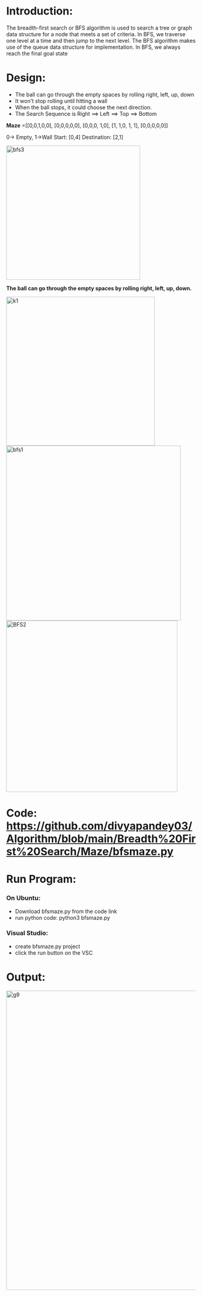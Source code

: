 # **Introduction:** 

The breadth-first search or BFS algorithm is used to search a tree or graph data structure for a node that meets a set of criteria.
In BFS, we traverse one level at a time and then jump to the next level. The BFS algorithm makes use of the queue data structure for implementation.
In BFS, we always reach the final goal state

# **Design:**

- The ball can go through the empty spaces by rolling right, left, up, down
- It won't stop rolling until hitting a wall
- When the ball stops, it could choose the next direction.
- The Search Sequence is Right ==> Left ==> Top ==> Bottom


**Maze** =[[0,0,1,0,0],
      [0,0,0,0,0],
      [0,0,0, 1,0],
      [1, 1,0, 1, 1],
      [0,0,0,0,0]]


0→ Empty,  1→Wall
Start: [0,4]
Destination: [2,1]




<img width="356" alt="bfs3" src="https://user-images.githubusercontent.com/23255126/201551423-9fbe4362-4d2d-4f06-8ee4-95dd206caf62.png">

 **The ball can go through the empty spaces by rolling right, left, up, down.** 

<img width="395" alt="k1" src="https://user-images.githubusercontent.com/23255126/201551426-8b41f42e-b1c3-4f9a-86e5-4d791699d7fc.png">

<img width="464" alt="bfs1" src="https://user-images.githubusercontent.com/23255126/201551439-d741b600-3320-4dea-9bb0-5877768d9add.png">

<img width="455" alt="BFS2" src="https://user-images.githubusercontent.com/23255126/201551446-409babde-12eb-4172-af53-19c47123bdb2.png">

 # **Code:** https://github.com/divyapandey03/Algorithm/blob/main/Breadth%20First%20Search/Maze/bfsmaze.py
 
 # Run Program: 
 
### **On Ubuntu:**
- Download bfsmaze.py from the code link
- run python code: python3 bfsmaze.py

 ### **Visual Studio:**
- create bfsmaze.py project
- click the run button on the VSC

# **Output:**



<img width="794" alt="g9" src="https://user-images.githubusercontent.com/23255126/201551662-728791af-83e6-41e7-a38e-9ef1d9aeae5d.png">
